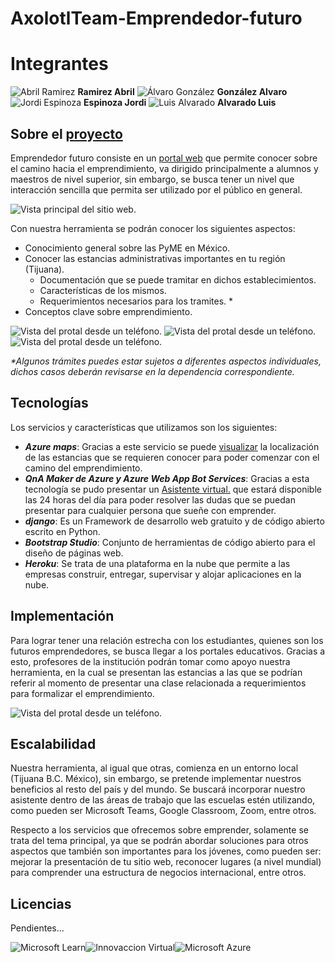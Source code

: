 # AxolotlTeam-Emprendedor-futuro  
# Integrantes
![Abril Ramirez](./README/pictures/Axolotl-0-M.png "Abril Ramirez")  __Ramirez Abril__
![Álvaro González](./README/pictures/Axolotl-1-M.png "Álvaro González") __González Alvaro__
![Jordi Espinoza](./README/pictures/Axolotl-1-M.png "Jordi Espinoza") __Espinoza Jordi__
![Luis Alvarado](./README/pictures/Axolotl-1-M.png "Luis Alvarado") __Alvarado Luis__

## **Sobre el [proyecto](https://github.com/users/Alvaroggm123/projects/4 "Tablero Kanban del proyecto.")**
Emprendedor futuro consiste en un [portal web](http://education.axolotlteam.com "Education AxolotlTeam") que permite conocer sobre el camino hacia el emprendimiento, va dirigido principalmente a alumnos y maestros de nivel superior, sin embargo, se busca tener un nivel que interacción sencilla que permita ser utilizado por el público en general.

![Vista principal del sitio web.](./README/pictures/pcview-4.png "Vista principal del sitio web desde el ordenador.")

Con nuestra herramienta se podrán conocer los siguientes aspectos:
* Conocimiento general sobre las PyME en México.
* Conocer las estancias administrativas importantes en tu región (Tijuana).
  * Documentación que se puede tramitar en dichos establecimientos.
  * Características de los mismos.
  * Requerimientos necesarios para los tramites. *
* Conceptos clave sobre emprendimiento.


![Vista del protal desde un teléfono.](./README/pictures/phoneview-0.jpg "Página principal desde un teléfono.")
![Vista del protal desde un teléfono.](./README/pictures/phoneview-1.jpg "Visualización del servicio de mapa desde el teléfono.")
![Vista del protal desde un teléfono.](./README/pictures/phoneview-3.jpg "Ejemplo de vista en mapa desde teléfono.")

_*Algunos trámites puedes estar sujetos a diferentes aspectos individuales, dichos casos deberán revisarse en la dependencia correspondiente._

## **Tecnologías**
Los servicios y características que utilizamos son los siguientes:
* _**Azure maps**_: Gracias a este servicio se puede [visualizar](http://education.axolotlteam.com/maps/ "VISUALIZACIÓN DE LUGARES IMPORTANTES PARA COMENZAR A EMPRENDER
") la localización de las estancias que se requieren conocer para poder comenzar con el camino del emprendimiento.
* _**QnA Maker de Azure y Azure Web App Bot Services**_: Gracias a esta tecnología se pudo presentar un [Asistente virtual.](http://education.axolotlteam.com/#asistente "Guiaré tu camino hacia el emprendimiento") que estará disponible las 24 horas del día para poder resolver las dudas que se puedan presentar para cualquier persona que sueñe con emprender.
* _**django**_: Es un Framework de desarrollo web gratuito y de código abierto escrito en Python.
* _**Bootstrap Studio**_:  Conjunto de herramientas de código abierto para el diseño de páginas web.
* _**Heroku**_: Se trata de una plataforma en la nube que permite a las empresas construir, entregar, supervisar y alojar aplicaciones en la nube.

## **Implementación**
Para lograr tener una relación estrecha con los estudiantes, quienes son los futuros emprendedores, se busca llegar a los portales educativos. Gracias a esto, profesores de la institución podrán tomar como apoyo nuestra herramienta, en la cual se presentan las estancias a las que se podrían referir al momento de presentar una clase relacionada a requerimientos para formalizar el emprendimiento.

![Vista del protal desde un teléfono.](./README/pictures/pcview-0.png "Ejemplo de interacción con Asistente virtual.")

## **Escalabilidad**
Nuestra herramienta, al igual que otras, comienza en un entorno local (Tijuana B.C. México), sin embargo, se pretende implementar nuestros beneficios al resto del país y del mundo. Se buscará incorporar nuestro asistente dentro de las áreas de trabajo que las escuelas estén utilizando, como pueden ser Microsoft Teams, Google Classroom, Zoom, entre otros.

Respecto a los servicios que ofrecemos sobre emprender, solamente se trata del tema principal, ya que se podrán abordar soluciones para otros aspectos que también son importantes para los jóvenes, como pueden ser: mejorar la presentación de tu sitio web, reconocer lugares (a nivel mundial) para comprender una estructura de negocios internacional, entre otros.

## **Licencias**
Pendientes...


![Microsoft Learn](./README/pictures/Microsoft-Learn.jpg "Microsoft Learn")![Innovaccion Virtual](./README/pictures/innovacion-virtual.png "Innovaccion Virtual.")![Microsoft Azure](./README/pictures/Microsoft-Azure.png "Microsoft Azure")

